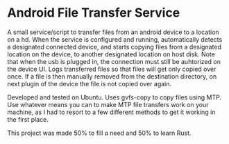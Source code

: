 # Android File Transfer Service

A small service/script to transfer files from an android device to a location on a hd. When the service is configured and running, automatically detects a designated connected device, and starts copying files from a designated location on the device, to another designated location on host disk. Note that when the usb is plugged in, the connection must still be auhtorized on the device UI. Logs transferred files so that files will get only copied over once. If a file is then manually removed from the destination directory, on next plugin of the device the file is not copied over again.

Developed and tested on Ubuntu. Uses gvfs-copy to copy files using MTP. Use whatever means you can to make MTP file transfers work on your machine, as I had to resort to a few different methods to get it working in the first place.

This project was made 50% to fill a need and 50% to learn Rust.
